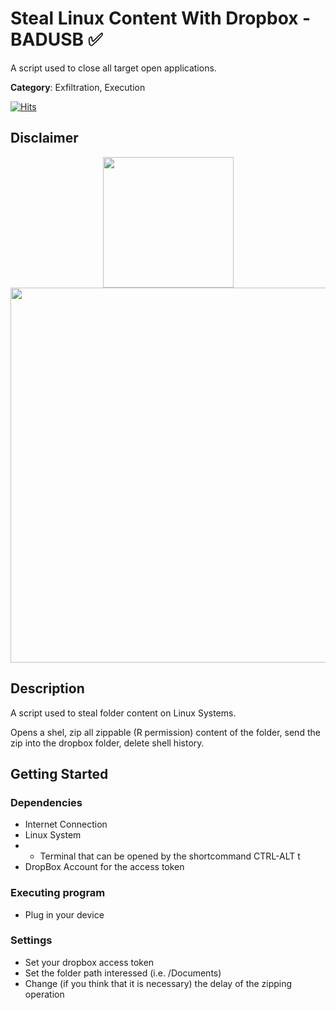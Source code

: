  
# Steal Linux Content With Dropbox - BADUSB ✅

A script used to close all target open applications.

**Category**: Exfiltration, Execution

[![Hits](https://hits.seeyoufarm.com/api/count/incr/badge.svg?url=https%3A%2F%2Fgithub.com%2Faleff-github%2Fmy-flipper-shits&count_bg=%233C3C3C&title_bg=%233C3C3C&icon=linux.svg&icon_color=%23FFFFFF&title=views&edge_flat=false)](https://github.com/aleff-github/my-flipper-shits)

## Disclaimer

<div align=center>

<img src="https://github.com/aleff-github/my-flipper-shits/blob/main/img/gif/flipper_zero%20(15).gif?raw=true" width="209" /><br><img src="https://github.com/aleff-github/my-flipper-shits/blob/main/img/DISCLAIMER.png?raw=true" width="600" />

</div>

## Description

A script used to steal folder content on Linux Systems.

Opens a shel, zip all zippable (R permission) content of the folder, send the zip into the dropbox folder, delete shell history.

## Getting Started

### Dependencies

* Internet Connection
* Linux System
* * Terminal that can be opened by the shortcommand CTRL-ALT t
* DropBox Account for the access token

### Executing program

* Plug in your device

### Settings

* Set your dropbox access token
* Set the folder path interessed (i.e. /Documents)
* Change (if you think that it is necessary) the delay of the zipping operation